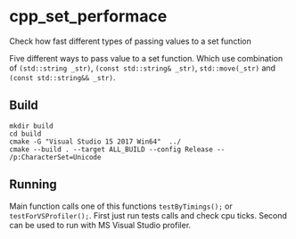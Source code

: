 # cpp_set_performace
Check how fast different types of passing values to a set function

Five different ways to pass value to a set function. Which use combination of `(std::string _str)`, `(const std::string& _str)`, `std::move(_str)` and  `(const std::string&& _str)`.

## Build 
```
mkdir build 
cd build 
cmake -G "Visual Studio 15 2017 Win64"  ../   
cmake --build . --target ALL_BUILD --config Release -- /p:CharacterSet=Unicode
```

## Running 
Main function calls one of this functions `testByTimings();`	or `testForVSProfiler();`.
First just run tests calls and check cpu ticks. 
Second can be used to run with MS Visual Studio profiler. 
